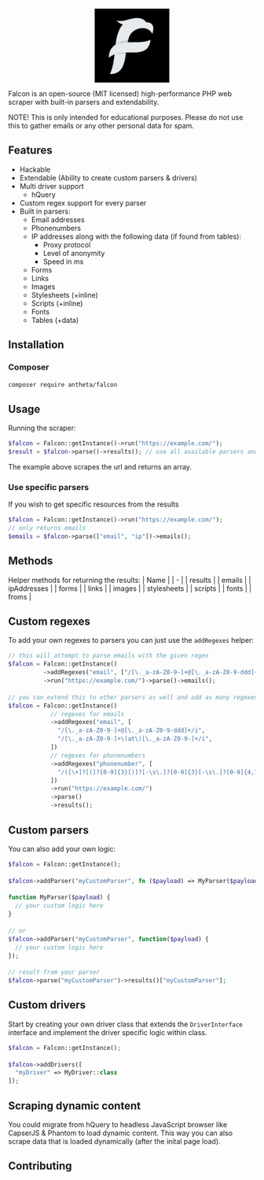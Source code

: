<p align="center">
 <a href="https://antheta.com" target="_blank">
  <picture>
    <source media="(prefers-color-scheme: dark)" srcset="./assets/falcon.png">
    <img align="center" src="./assets/falcon.png" height="150">
  </picture>
</a>
</p>

Falcon is an open-source (MIT licensed) high-performance PHP web scraper with built-in parsers and extendability.

NOTE! This is only intended for educational purposes. Please do not use this to gather emails or any other personal data for spam.

## Features
- Hackable
- Extendable (Ability to create custom parsers & drivers)
- Multi driver support
  - hQuery
- Custom regex support for every parser
- Built in parsers:
  - Email addresses
  - Phonenumbers
  - IP addresses along with the following data (if found from tables): 
    - Proxy protocol
    - Level of anonymity
    - Speed in ms
  - Forms
  - Links
  - Images
  - Stylesheets (+inline)
  - Scripts (+inline)
  - Fonts
  - Tables (+data)

## Installation

### Composer
```bash
composer require antheta/falcon
```

## Usage
Running the scraper:
```php
$falcon = Falcon::getInstance()->run("https://example.com/");
$result = $falcon->parse()->results(); // use all available parsers and get all results
```
The example above scrapes the url and returns an array.


### Use specific parsers
If you wish to get specific resources from the results
```php
$falcon = Falcon::getInstance()->run("https://example.com/");
// only returns emails
$emails = $falcon->parse(["email", "ip"])->emails(); 
```

## Methods

Helper methods for returning the results:
| Name | 
| - |
| results | 
| emails | 
| ipAddresses |
| forms |
| links |
| images |
| stylesheets |
| scripts |
| fonts |
| froms |

## Custom regexes
To add your own regexes to parsers you can just use the `addRegexes` helper:

```php
// this will attempt to parse emails with the given regex
$falcon = Falcon::getInstance()
          ->addRegexes("email", ["/[\._a-zA-Z0-9-]+@[\._a-zA-Z0-9-ddd]+/i"])
          ->run("https://example.com/")->parse()->emails();

// you can extend this to other parsers as well and add as many regexes as needed
$falcon = Falcon::getInstance()
            // regexes for emails
            ->addRegexes("email", [
              "/[\._a-zA-Z0-9-]+@[\._a-zA-Z0-9-ddd]+/i",
              "/[\._a-zA-Z0-9-]+\(at\)[\._a-zA-Z0-9-]+/i",
            ])
            // regexes for phonenumbers
            ->addRegexes("phonenumber", [
              "/([\+]?[(]?[0-9]{3}[)]?[-\s\.]?[0-9]{3}[-\s\.]?[0-9]{4,12})/",
            ])
            ->run("https://example.com/")
            ->parse()
            ->results();
```

## Custom parsers
You can also add your own logic:

```php
$falcon = Falcon::getInstance();

$falcon->addParser("myCustomParser", fn ($payload) => MyParser($payload));

function MyParser($payload) {
  // your custom logic here
}

// or
$falcon->addParser("myCustomParser", function($payload) {
  // your custom logic here
});

// result from your parser
$falcon->parse("myCustomParser")->results()["myCustomParser"];
```

## Custom drivers

Start by creating your own driver class that extends the `DriverInterface` interface and implement the driver specific logic within class.

```php
$falcon = Falcon::getInstance();

$falcon->addDrivers([
  "myDriver" => MyDriver::class
]);
```

## Scraping dynamic content
You could migrate from hQuery to headless JavaScript browser like CapserJS & Phantom to load dynamic content. This way you can also scrape data that is loaded dynamically (after the inital page load).

## Contributing
